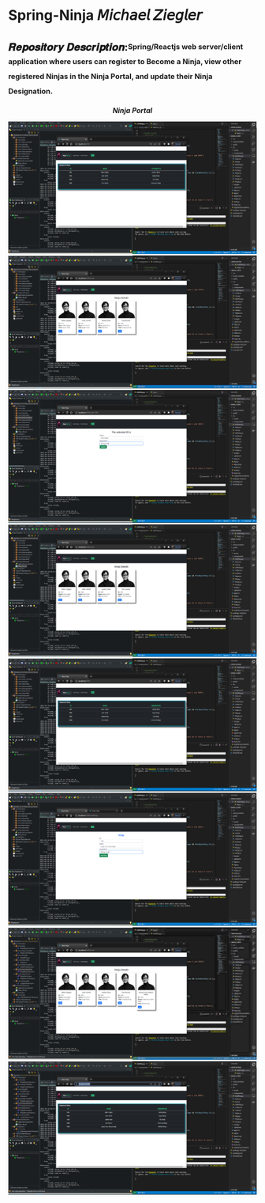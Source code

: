 # Spring-Ninja 𝘔𝘪𝘤𝘩𝘢𝘦𝘭 𝘡𝘪𝘦𝘨𝘭𝘦𝘳
𝑹𝒆𝒑𝒐𝒔𝒊𝒕𝒐𝒓𝒚 𝑫𝒆𝒔𝒄𝒓𝒊𝒑𝒕𝒊𝒐𝒏:<sup><sub>Spring/Reactjs web server/client application where users can register to Become a Ninja, view other registered Ninjas in the Ninja Portal, and update their Ninja Designation.</sub></sup>
-------------------------------------------------------------------------------------------------------------------------------------------
<p align="center"><i><b>Ninja Portal<b><i></p>

![NinjaPortal.PNG](https://github.com/Mikeziegler123/spring-Ninja/blob/master/Images/NinjaPortal.PNG?raw=true)
![ViewNinjas.PNG](https://github.com/Mikeziegler123/spring-Ninja/blob/master/Images/ViewNinjas.PNG?raw=true)
![EditNinja.PNG](https://github.com/Mikeziegler123/spring-Ninja/blob/master/Images/EditNinja.PNG?raw=true)
![EditedNinja.PNG](https://github.com/Mikeziegler123/spring-Ninja/blob/master/Images/EditedNinja.PNG?raw=true)
![EditedPortal.PNG](https://github.com/Mikeziegler123/spring-Ninja/blob/master/Images/EditedPortal.PNG?raw=true)
![AddNinja.PNG](https://github.com/Mikeziegler123/spring-Ninja/blob/master/Images/AddNinja.PNG?raw=true)
![AddedNinja.PNG](https://github.com/Mikeziegler123/spring-Ninja/blob/master/Images/AddedNinja.PNG?raw=true)
![AddedPortal.PNG](https://github.com/Mikeziegler123/spring-Ninja/blob/master/Images/AddedPortal.PNG?raw=true)
